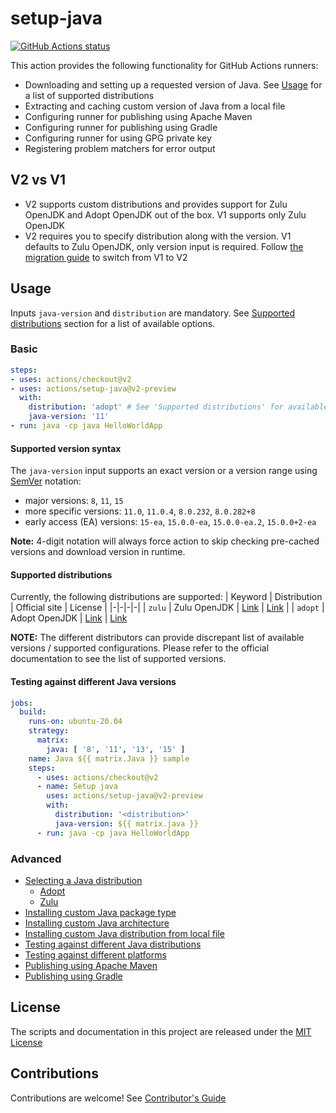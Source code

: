 # setup-java

<p align="left">
  <a href="https://github.com/actions/setup-java"><img alt="GitHub Actions status" src="https://github.com/actions/setup-java/workflows/Main%20workflow/badge.svg"></a>
</p>

This action provides the following functionality for GitHub Actions runners:
- Downloading and setting up a requested version of Java. See [Usage](#Usage) for a list of supported distributions
- Extracting and caching custom version of Java from a local file
- Configuring runner for publishing using Apache Maven
- Configuring runner for publishing using Gradle
- Configuring runner for using GPG private key
- Registering problem matchers for error output

## V2 vs V1
- V2 supports custom distributions and provides support for Zulu OpenJDK and Adopt OpenJDK out of the box. V1 supports only Zulu OpenJDK
- V2 requires you to specify distribution along with the version. V1 defaults to Zulu OpenJDK, only version input is required. Follow [the migration guide](docs/switching-to-v2.md) to switch from V1 to V2

## Usage
Inputs `java-version` and `distribution` are mandatory. See [Supported distributions](../README.md#Supported-distributions) section for a list of available options.

### Basic
```yaml
steps:
- uses: actions/checkout@v2
- uses: actions/setup-java@v2-preview
  with:
    distribution: 'adopt' # See 'Supported distributions' for available options
    java-version: '11'
- run: java -cp java HelloWorldApp
```

#### Supported version syntax
The `java-version` input supports an exact version or a version range using [SemVer](https://semver.org/) notation:
- major versions: `8`, `11`, `15`
- more specific versions: `11.0`, `11.0.4`, `8.0.232`, `8.0.282+8`
- early access (EA) versions: `15-ea`, `15.0.0-ea`, `15.0.0-ea.2`, `15.0.0+2-ea`

**Note:** 4-digit notation will always force action to skip checking pre-cached versions and download version in runtime.

#### Supported distributions
Currently, the following distributions are supported:
| Keyword | Distribution | Official site | License |
|-|-|-|-|
| `zulu` | Zulu OpenJDK | [Link](https://www.azul.com/downloads/zulu-community/?package=jdk) | [Link](https://www.azul.com/products/zulu-and-zulu-enterprise/zulu-terms-of-use/) |
| `adopt` | Adopt OpenJDK | [Link](https://adoptopenjdk.net/) | [Link](https://adoptopenjdk.net/about.html)

**NOTE:** The different distributors can provide discrepant list of available versions / supported configurations. Please refer to the official documentation to see the list of supported versions.

#### Testing against different Java versions
```yaml
jobs:
  build:
    runs-on: ubuntu-20.04
    strategy:
      matrix:
        java: [ '8', '11', '13', '15' ]
    name: Java ${{ matrix.Java }} sample
    steps:
      - uses: actions/checkout@v2
      - name: Setup java
        uses: actions/setup-java@v2-preview
        with:
          distribution: '<distribution>'
          java-version: ${{ matrix.java }}
      - run: java -cp java HelloWorldApp
```

### Advanced
- [Selecting a Java distribution](docs/advanced-usage.md#Selecting-a-Java-distribution)
  - [Adopt](docs/advanced-usage.md#Adopt)
  - [Zulu](docs/advanced-usage.md#Zulu)
- [Installing custom Java package type](docs/advanced-usage.md#Installing-custom-Java-package-type)
- [Installing custom Java architecture](docs/advanced-usage.md#Installing-custom-Java-architecture)
- [Installing custom Java distribution from local file](docs/advanced-usage.md#Installing-Java-from-local-file)
- [Testing against different Java distributions](docs/advanced-usage.md#Testing-against-different-Java-distributions)
- [Testing against different platforms](docs/advanced-usage.md#Testing-against-different-platforms)
- [Publishing using Apache Maven](docs/advanced-usage.md#Publishing-using-Apache-Maven)
- [Publishing using Gradle](docs/advanced-usage.md#Publishing-using-Gradle)


## License

The scripts and documentation in this project are released under the [MIT License](LICENSE)

## Contributions

Contributions are welcome!  See [Contributor's Guide](docs/contributors.md)
